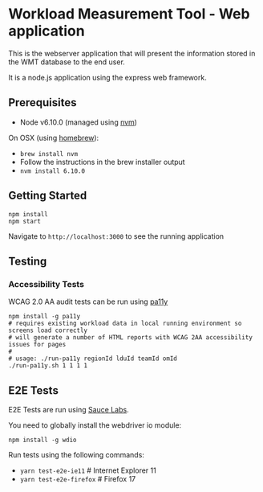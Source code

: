 # Workload Measurement Tool - Web application
This is the webserver application that will present the information stored in the WMT database to the end user.

It is a node.js application using the express web framework.

## Prerequisites
- Node v6.10.0 (managed using [nvm](https://github.com/creationix/nvm))

On OSX (using [homebrew](https://brew.sh/)):

- `brew install nvm`
- Follow the instructions in the brew installer output
- `nvm install 6.10.0`

## Getting Started
```
npm install
npm start
```

Navigate to `http://localhost:3000` to see the running application

## Testing

### Accessibility Tests

WCAG 2.0 AA audit tests can be run using [pa11y](https://github.com/pa11y/pa11y)

```
npm install -g pa11y
# requires existing workload data in local running environment so screens load correctly
# will generate a number of HTML reports with WCAG 2AA accessibility issues for pages
#
# usage: ./run-pa11y regionId lduId teamId omId
./run-pa11y.sh 1 1 1 1
```

## E2E Tests

E2E Tests are run using [Sauce Labs]().

You need to globally install the webdriver io module:

`npm install -g wdio`

Run tests using the following commands:

- `yarn test-e2e-ie11` # Internet Explorer 11
- `yarn test-e2e-firefox` # Firefox 17
